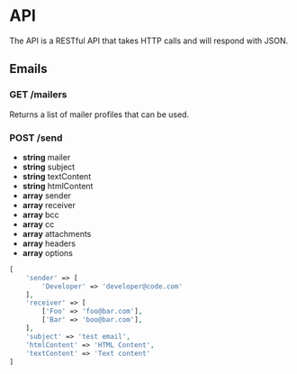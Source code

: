 # API

The API is a RESTful API that takes HTTP calls and will respond with JSON.

## Emails

### GET /mailers

Returns a list of mailer profiles that can be used.

### POST /send

 * **string** mailer
 * **string** subject
 * **string** textContent
 * **string** htmlContent
 * **array** sender
 * **array** receiver
 * **array** bcc
 * **array** cc
 * **array** attachments
 * **array** headers
 * **array** options

```php
[
    'sender' => [
        'Developer' => 'developer@code.com'
    ],
    'receiver' => [
        ['Foo' => 'foo@bar.com'],
        ['Bar' => 'boo@bar.com'],
    ],
    'subject' => 'test email',
    'htmlContent' => 'HTML Content',
    'textContent' => 'Text content'
]
```
